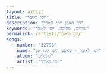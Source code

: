 ```yaml
---
layout: artist
title: "יוסי לאובר"
description: "דף האמן יוסי לאובר"
keywords: "שירים, מוזיקה, יוסי לאובר"
permalink: /artists/יוסי-לאובר/
songs:
  - number: "32798"
    name: "יוסי_לאובר_-_טאטע_היט_אונז_אפ"
    album: "סינגלים"
    artist: "יוסי לאובר"
---
```

